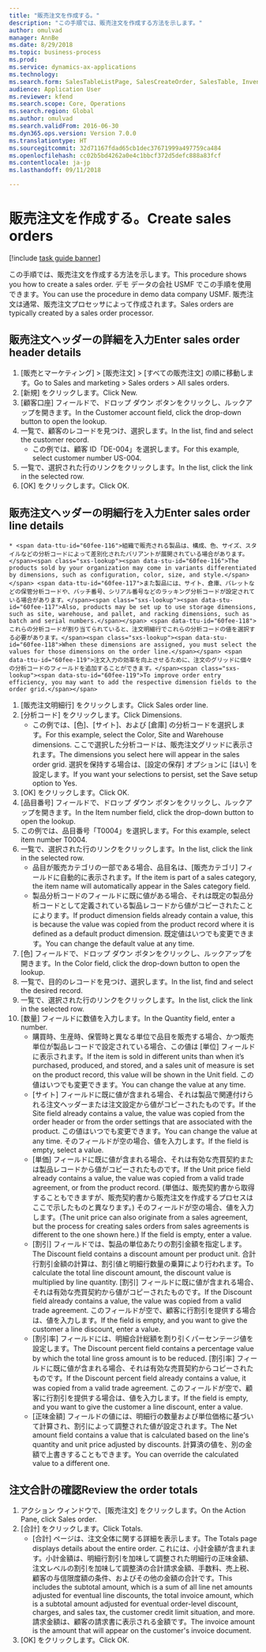 ```yaml
--- 
title: "販売注文を作成する。"
description: "この手順では、販売注文を作成する方法を示します。"
author: omulvad
manager: AnnBe
ms.date: 8/29/2018
ms.topic: business-process
ms.prod: 
ms.service: dynamics-ax-applications
ms.technology: 
ms.search.form: SalesTableListPage, SalesCreateOrder, SalesTable, InventDimParmFixed, InventProductDimensionLookup, SalesTotals
audience: Application User
ms.reviewer: kfend
ms.search.scope: Core, Operations
ms.search.region: Global
ms.author: omulvad
ms.search.validFrom: 2016-06-30
ms.dyn365.ops.version: Version 7.0.0
ms.translationtype: HT
ms.sourcegitcommit: 32d71167fdad65cb1dec37671999a497759ca484
ms.openlocfilehash: cc02b5bd4262a0e4c1bbcf372d5defc888a83fcf
ms.contentlocale: ja-jp
ms.lasthandoff: 09/11/2018

---
```

# <a name="create-sales-orders"></a><span data-ttu-id="60fee-103">販売注文を作成する。</span><span class="sxs-lookup"><span data-stu-id="60fee-103">Create sales orders</span></span>

[!include [task guide banner](../../includes/task-guide-banner.md)]

<span data-ttu-id="60fee-104">この手順では、販売注文を作成する方法を示します。</span><span class="sxs-lookup"><span data-stu-id="60fee-104">This procedure shows you how to create a sales order.</span></span> <span data-ttu-id="60fee-105">デモ データの会社 USMF でこの手順を使用できます。</span><span class="sxs-lookup"><span data-stu-id="60fee-105">You can use the procedure in demo data company USMF.</span></span> <span data-ttu-id="60fee-106">販売注文は通常、販売注文プロセッサによって作成されます。</span><span class="sxs-lookup"><span data-stu-id="60fee-106">Sales orders are typically created by a sales order processor.</span></span> 




## <a name="enter-sales-order-header-details"></a><span data-ttu-id="60fee-107">販売注文ヘッダーの詳細を入力</span><span class="sxs-lookup"><span data-stu-id="60fee-107">Enter sales order header details</span></span>
1. <span data-ttu-id="60fee-108">[販売とマーケティング] > [販売注文] > [すべての販売注文] の順に移動します。</span><span class="sxs-lookup"><span data-stu-id="60fee-108">Go to Sales and marketing > Sales orders > All sales orders.</span></span>
2. <span data-ttu-id="60fee-109">[新規] をクリックします。</span><span class="sxs-lookup"><span data-stu-id="60fee-109">Click New.</span></span>
3. <span data-ttu-id="60fee-110">[顧客口座] フィールドで、ドロップ ダウン ボタンをクリックし、ルックアップを開きます。</span><span class="sxs-lookup"><span data-stu-id="60fee-110">In the Customer account field, click the drop-down button to open the lookup.</span></span>
4. <span data-ttu-id="60fee-111">一覧で、顧客のレコードを見つけ、選択します。</span><span class="sxs-lookup"><span data-stu-id="60fee-111">In the list, find and select the customer record.</span></span>
    * <span data-ttu-id="60fee-112">この例では、顧客 ID「DE-004」を選択します。</span><span class="sxs-lookup"><span data-stu-id="60fee-112">For this example, select customer number US-004.</span></span>  
5. <span data-ttu-id="60fee-113">一覧で、選択された行のリンクをクリックします。</span><span class="sxs-lookup"><span data-stu-id="60fee-113">In the list, click the link in the selected row.</span></span>
6. <span data-ttu-id="60fee-114">[OK] をクリックします。</span><span class="sxs-lookup"><span data-stu-id="60fee-114">Click OK.</span></span>

## <a name="enter-sales-order-line-details"></a><span data-ttu-id="60fee-115">販売注文ヘッダーの明細行を入力</span><span class="sxs-lookup"><span data-stu-id="60fee-115">Enter sales order line details</span></span>
    * <span data-ttu-id="60fee-116">組織で販売される製品は、構成、色、サイズ、スタイルなどの分析コードによって差別化されたバリアントが展開されている場合があります。</span><span class="sxs-lookup"><span data-stu-id="60fee-116">The products sold by your organization may come in variants differentiated by dimensions, such as configuration, color, size, and style.</span></span> <span data-ttu-id="60fee-117">また製品には、サイト、倉庫、パレットなどの保管分析コードや、バッチ番号、シリアル番号などのラッキング分析コードが設定されている場合があります。</span><span class="sxs-lookup"><span data-stu-id="60fee-117">Also, products may be set up to use storage dimensions, such as site, warehouse, and pallet, and racking dimensions, such as batch and serial numbers.</span></span> <span data-ttu-id="60fee-118">これらの分析コードが割り当てられていると、注文明細行でこれらの分析コードの値を選択する必要があります。</span><span class="sxs-lookup"><span data-stu-id="60fee-118">When these dimensions are assigned, you must select the values for those dimensions on the order line.</span></span> <span data-ttu-id="60fee-119">注文入力の効率を向上させるために、注文のグリッドに個々の分析コードのフィールドを追加することができます。</span><span class="sxs-lookup"><span data-stu-id="60fee-119">To improve order entry efficiency, you may want to add the respective dimension fields to the order grid.</span></span>  
1. <span data-ttu-id="60fee-120">[販売注文明細行] をクリックします。</span><span class="sxs-lookup"><span data-stu-id="60fee-120">Click Sales order line.</span></span>
2. <span data-ttu-id="60fee-121">[分析コード] をクリックします。</span><span class="sxs-lookup"><span data-stu-id="60fee-121">Click Dimensions.</span></span>
    * <span data-ttu-id="60fee-122">この例では、[色]、[サイト]、および [倉庫] の分析コードを選択します。</span><span class="sxs-lookup"><span data-stu-id="60fee-122">For this example, select the Color, Site and Warehouse dimensions.</span></span> <span data-ttu-id="60fee-123">ここで選択した分析コードは、販売注文グリッドに表示されます。</span><span class="sxs-lookup"><span data-stu-id="60fee-123">The dimensions you select here will appear in the sales order grid.</span></span> <span data-ttu-id="60fee-124">選択を保持する場合は、[設定の保存] オプションに [はい] を設定します。</span><span class="sxs-lookup"><span data-stu-id="60fee-124">If you want your selections to persist, set the Save setup option to Yes.</span></span>   
3. <span data-ttu-id="60fee-125">[OK] をクリックします。</span><span class="sxs-lookup"><span data-stu-id="60fee-125">Click OK.</span></span>
4. <span data-ttu-id="60fee-126">[品目番号] フィールドで、ドロップ ダウン ボタンをクリックし、ルックアップを開きます。</span><span class="sxs-lookup"><span data-stu-id="60fee-126">In the Item number field, click the drop-down button to open the lookup.</span></span>
5. <span data-ttu-id="60fee-127">この例では、品目番号「T0004」を選択します。</span><span class="sxs-lookup"><span data-stu-id="60fee-127">For this example, select item number T0004.</span></span>
6. <span data-ttu-id="60fee-128">一覧で、選択された行のリンクをクリックします。</span><span class="sxs-lookup"><span data-stu-id="60fee-128">In the list, click the link in the selected row.</span></span>
    * <span data-ttu-id="60fee-129">品目が販売カテゴリの一部である場合、品目名は、[販売カテゴリ] フィールドに自動的に表示されます。</span><span class="sxs-lookup"><span data-stu-id="60fee-129">If the item is part of a sales category, the item name will automatically appear in the Sales category field.</span></span>  
    * <span data-ttu-id="60fee-130">製品分析コードのフィールドに既に値がある場合、それは既定の製品分析コードとして定義されている製品レコードから値がコピーされたことによります。</span><span class="sxs-lookup"><span data-stu-id="60fee-130">If product dimension fields already contain a value, this is because the value was copied from the product record where it is defined as a default product dimension.</span></span> <span data-ttu-id="60fee-131">既定値はいつでも変更できます。</span><span class="sxs-lookup"><span data-stu-id="60fee-131">You can change the default value at any time.</span></span>   
7. <span data-ttu-id="60fee-132">[色] フィールドで、ドロップ ダウン ボタンをクリックし、ルックアップを開きます。</span><span class="sxs-lookup"><span data-stu-id="60fee-132">In the Color field, click the drop-down button to open the lookup.</span></span>
8. <span data-ttu-id="60fee-133">一覧で、目的のレコードを見つけ、選択します。</span><span class="sxs-lookup"><span data-stu-id="60fee-133">In the list, find and select the desired record.</span></span>
9. <span data-ttu-id="60fee-134">一覧で、選択された行のリンクをクリックします。</span><span class="sxs-lookup"><span data-stu-id="60fee-134">In the list, click the link in the selected row.</span></span>
10. <span data-ttu-id="60fee-135">[数量] フィールドに数値を入力します。</span><span class="sxs-lookup"><span data-stu-id="60fee-135">In the Quantity field, enter a number.</span></span>
    * <span data-ttu-id="60fee-136">購買時、生産時、保管時と異なる単位で品目を販売する場合、かつ販売単位が製品レコードで設定されている場合、この値は [単位] フィールドに表示されます。</span><span class="sxs-lookup"><span data-stu-id="60fee-136">If the item is sold in different units than when it’s purchased, produced, and stored, and a sales unit of measure is set on the product record, this value will be shown in the Unit field.</span></span> <span data-ttu-id="60fee-137">この値はいつでも変更できます。</span><span class="sxs-lookup"><span data-stu-id="60fee-137">You can change the value at any time.</span></span>   
    * <span data-ttu-id="60fee-138">[サイト] フィールドに既に値が含まれる場合、それは製品で関連付けられる注文ヘッダーまたは注文設定から値がコピーされたものです。</span><span class="sxs-lookup"><span data-stu-id="60fee-138">If the Site field already contains a value, the value was copied from the order header or from the order settings that are associated with the product.</span></span> <span data-ttu-id="60fee-139">この値はいつでも変更できます。</span><span class="sxs-lookup"><span data-stu-id="60fee-139">You can change the value at any time.</span></span> <span data-ttu-id="60fee-140">そのフィールドが空の場合、値を入力します。</span><span class="sxs-lookup"><span data-stu-id="60fee-140">If the field is empty, select a value.</span></span>   
    * <span data-ttu-id="60fee-141">[単価] フィールドに既に値が含まれる場合、それは有効な売買契約または製品レコードから値がコピーされたものです。</span><span class="sxs-lookup"><span data-stu-id="60fee-141">If the Unit price field already contains a value, the value was copied from a valid trade agreement, or from the product record.</span></span> <span data-ttu-id="60fee-142">(単価は、販売契約書から取得することもできますが、販売契約書から販売注文を作成するプロセスはここで示したものと異なります。) そのフィールドが空の場合、値を入力します。</span><span class="sxs-lookup"><span data-stu-id="60fee-142">(The unit price can also originate from a sales agreement, but the process for creating sales orders from sales agreements is different to the one shown here.) If the field is empty, enter a value.</span></span>   
    * <span data-ttu-id="60fee-143">[割引] フィールドでは、製品の単位あたりの割引金額を指定します。</span><span class="sxs-lookup"><span data-stu-id="60fee-143">The Discount field contains a discount amount per product unit.</span></span> <span data-ttu-id="60fee-144">合計行割引金額の計算は、割引値と明細行数量の乗算により行われます。</span><span class="sxs-lookup"><span data-stu-id="60fee-144">To calculate the total line discount amount, the discount value is multiplied by line quantity.</span></span>    <span data-ttu-id="60fee-145">[割引] フィールドに既に値が含まれる場合、それは有効な売買契約から値がコピーされたものです。</span><span class="sxs-lookup"><span data-stu-id="60fee-145">If the Discount field already contains a value, the value was copied from a valid trade agreement.</span></span> <span data-ttu-id="60fee-146">このフィールドが空で、顧客に行割引を提供する場合は、値を入力します。</span><span class="sxs-lookup"><span data-stu-id="60fee-146">If the field is empty, and you want to give the customer a line discount, enter a value.</span></span>  
    * <span data-ttu-id="60fee-147">[割引率] フィールドには、明細合計総額を割り引くパーセンテージ値を設定します。</span><span class="sxs-lookup"><span data-stu-id="60fee-147">The Discount percent field contains a percentage value by which the total line gross amount is to be reduced.</span></span>  <span data-ttu-id="60fee-148">[割引率] フィールドに既に値が含まれる場合、それは有効な売買契約からコピーされたものです。</span><span class="sxs-lookup"><span data-stu-id="60fee-148">If the Discount percent field already contains a value, it was copied from a valid trade agreement.</span></span> <span data-ttu-id="60fee-149">このフィールドが空で、顧客に行割引を提供する場合は、値を入力します。</span><span class="sxs-lookup"><span data-stu-id="60fee-149">If the field is empty, and you want to give the customer a line discount, enter a value.</span></span>  
    * <span data-ttu-id="60fee-150">[正味金額] フィールドの値には、明細行の数量および単位価格に基づいて計算され、割引によって調整された値が設定されます。</span><span class="sxs-lookup"><span data-stu-id="60fee-150">The Net amount field contains a value that is calculated based on the line's quantity and unit price adjusted by discounts.</span></span>  <span data-ttu-id="60fee-151">計算済の値を、別の金額で上書きすることもできます。</span><span class="sxs-lookup"><span data-stu-id="60fee-151">You can override the calculated value to a different one.</span></span>  

## <a name="review-the-order-totals"></a><span data-ttu-id="60fee-152">注文合計の確認</span><span class="sxs-lookup"><span data-stu-id="60fee-152">Review the order totals</span></span>
1. <span data-ttu-id="60fee-153">アクション ウィンドウで、[販売注文] をクリックします。</span><span class="sxs-lookup"><span data-stu-id="60fee-153">On the Action Pane, click Sales order.</span></span>
2. <span data-ttu-id="60fee-154">[合計] をクリックします。</span><span class="sxs-lookup"><span data-stu-id="60fee-154">Click Totals.</span></span>
    * <span data-ttu-id="60fee-155">[合計] ページは、注文全体に関する詳細を表示します。</span><span class="sxs-lookup"><span data-stu-id="60fee-155">The Totals page displays details about the entire order.</span></span> <span data-ttu-id="60fee-156">これには、小計金額が含まれます。小計金額は、明細行割引を加味して調整された明細行の正味金額、注文レベルの割引を加味して調整済の合計請求金額、手数料、売上税、顧客の与信限度額の条件、およびその他の金額の合計です。</span><span class="sxs-lookup"><span data-stu-id="60fee-156">This includes the subtotal amount, which is a sum of all line net amounts adjusted for eventual line discounts, the total invoice amount, which is a subtotal amount adjusted for eventual order-level discount, charges, and sales tax, the customer credit limit situation, and more.</span></span>  <span data-ttu-id="60fee-157">請求金額は、顧客の請求書に表示される金額です。</span><span class="sxs-lookup"><span data-stu-id="60fee-157">The invoice amount is the amount that will appear on the customer's invoice document.</span></span>  
3. <span data-ttu-id="60fee-158">[OK] をクリックします。</span><span class="sxs-lookup"><span data-stu-id="60fee-158">Click OK.</span></span>


